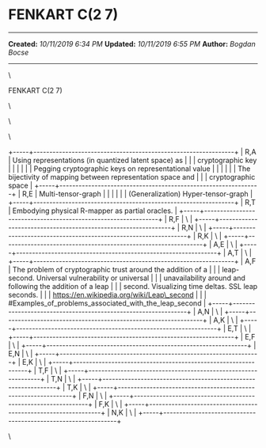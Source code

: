 FENKART C(2 7)
==============

  -------------- ----------------------
  **Created:**   *10/11/2019 6:34 PM*
  **Updated:**   *10/11/2019 6:55 PM*
  **Author:**    *Bogdan Bocse*
  -------------- ----------------------

\

FENKART C(2 7)

\

\

\

+-----+---------------------------------------------------------------+
| R,A | Using representations (in quantized latent space) as          |
|     | cryptographic key                                             |
|     |                                                               |
|     | Pegging cryptographic keys on representational value          |
|     |                                                               |
|     | The bijectivity of mapping between representation space and   |
|     | cryptographic space                                           |
+-----+---------------------------------------------------------------+
| R,E | Multi-tensor-graph                                            |
|     |                                                               |
|     | (Generalization) Hyper-tensor-graph                           |
+-----+---------------------------------------------------------------+
| R,T | Embodying physical R-mapper as partial oracles.               |
+-----+---------------------------------------------------------------+
| R,F | \                                                             |
+-----+---------------------------------------------------------------+
| R,N | \                                                             |
+-----+---------------------------------------------------------------+
| R,K | \                                                             |
+-----+---------------------------------------------------------------+
| A,E | \                                                             |
+-----+---------------------------------------------------------------+
| A,T | \                                                             |
+-----+---------------------------------------------------------------+
| A,F | The problem of cryptographic trust around the addition of a   |
|     | leap-second. Universal vulnerability or universal             |
|     | unavailability around and following the addition of a leap    |
|     | second. Visualizing time deltas. SSL leap seconds.            |
|     | https://en.wikipedia.org/wiki/Leap\_second                    |
|     | \#Examples\_of\_problems\_associated\_with\_the\_leap\_second |
+-----+---------------------------------------------------------------+
| A,N | \                                                             |
+-----+---------------------------------------------------------------+
| A,K | \                                                             |
+-----+---------------------------------------------------------------+
| E,T | \                                                             |
+-----+---------------------------------------------------------------+
| E,F | \                                                             |
+-----+---------------------------------------------------------------+
| E,N | \                                                             |
+-----+---------------------------------------------------------------+
| E,K | \                                                             |
+-----+---------------------------------------------------------------+
| T,F | \                                                             |
+-----+---------------------------------------------------------------+
| T,N | \                                                             |
+-----+---------------------------------------------------------------+
| T,K | \                                                             |
+-----+---------------------------------------------------------------+
| F,N | \                                                             |
+-----+---------------------------------------------------------------+
| F,K | \                                                             |
+-----+---------------------------------------------------------------+
| N,K | \                                                             |
+-----+---------------------------------------------------------------+

\

 
